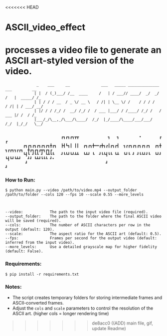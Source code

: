 <<<<<<< HEAD
# ASCII_video_effect
processes a video file to generate an ASCII art-styled version of the video. 
=======
```
              _    ___     __              ___   _____ ______________   ___         __ 
             | |  / (_)___/ /__  ____     /   | / ___// ____/  _/  _/  /   |  _____/ /_
             | | / / / __  / _ \/ __ \   / /| | \__ \/ /    / / / /   / /| | / ___/ __/
             | |/ / / /_/ /  __/ /_/ /  / ___ |___/ / /____/ /_/ /   / ___ |/ /  / /_  
             |___/_/\__,_/\___/\____/  /_/  |_/____/\____/___/___/  /_/  |_/_/   \__/  
                                                                          

                         ┏┓┏┓┏┓┳┳             ┓   ┓         •        ┏            ┏           
        ┏┓┏┓┏┓┏┓┏┓┏┓╋┏┓  ┣┫┗┓┃ ┃┃  ┏┓┏┓╋━━┏╋┓┏┃┏┓┏┫  ┓┏┏┓┏┓┏┓┏┓┏┓  ┏┓╋  ┓┏┏┓┓┏┏┓  ╋┏┓┏┓┏┳┓┏┓┏ 
        ┗┫┗ ┛┗┗ ┛ ┗┻┗┗   ┛┗┗┛┗┛┻┻  ┗┻┛ ┗  ┛┗┗┫┗┗ ┗┻  ┗┛┗ ┛ ┛┗┗┛┛┗  ┗┛┛  ┗┫┗┛┗┻┛   ┛┛ ┗┻┛┗┗┗ ┛•
         ┛                                   ┛                           ┛                    

```


### How to Run:
    $ python main.py --video /path/to/video.mp4 --output_folder /path/to/folder --cols 120 --fps 10 --scale 0.55 --more_levels



    --video:            The path to the input video file (required).
    --output_folder:    The path to the folder where the final ASCII video will be saved (required).
    --cols:             The number of ASCII characters per row in the output (default: 120).
    --scale:            The aspect ratio for the ASCII art (default: 0.5).
    --fps:              Frames per second for the output video (default: inferred from the input video).
    --more_levels:      Use a detailed grayscale map for higher fidelity (default: False).

### Requirements:
    $ pip install -r requirements.txt


### Notes:
- The script creates temporary folders for storing intermediate frames and ASCII-converted frames.
- Adjust the `cols` and `scale` parameters to control the resolution of the ASCII art. (higher cols = longer rendering time)
>>>>>>> de8acc0 ((ADD) main file, gif, update Readme)
